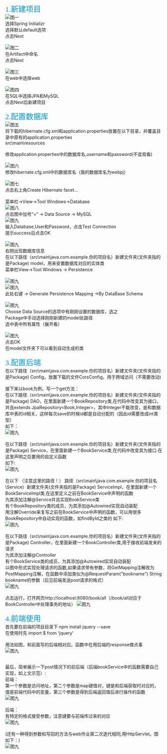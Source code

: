 <font color=#0099dd size=5 face="黑体">1.新建项目</font><br>
![图一](1.jpg)<br>
选择Spring Initializr<br>
选择默认default选项<br>
点击Next<br>
<br>
![图二](2.png)<br>
在Artifact中命名<br>
点击Next<br>
<br>
![图三](3.jpg)<br>
在web中选择web<br>
<br>
![图四](4.png)<br>
在SQL中选择JPA和MySQL<br>
点击Next后新建项目<br>
<br>
<font color=#0099dd size=5 face="黑体">2.配置数据库</font><br>
![图五](5.png)<br>
将下载的hibernate.cfg.xml和application.properties放置在以下目录，并覆盖目录中原有的application.properties<br>
src\main\resources<br>
<br>
修改application.properties中的数据库名,username和password(不宜观看)<br>
<br>
![图六](6.png)<br>
修改hibernate.cfg.xml中的数据库名（我的数据库名为webpj）<br>
<br>
![图七](7.png)<br>
点击右上角Create Hibernate facet...<br>
<br>
菜单栏->View->Tool Windows->Database<br>
![图八](8.png)<br>
点击图中加号“+“ -> Data Source -> MySQL
<br>
![图九](9.png)<br>
输入Database,User和Password，点击Test Connection<br>
提示success后点击OK<br>
<br>
![图九](10.png)<br>
右侧出现数据库信息<br>
在以下路径（src\main\java.com.example.你的项目名）新建文件夹(文件夹指的是Package) model，用来安置数据库对应的实体类<br>
菜单栏View->Tool Windows -> Persistence<br>
<br>
![图九](11.png)<br>
![图九](12.png)<br>
此处右键 -> Generate Persistence Mapping ->By DataBase Schema<br>
<br>
![图九](13.png)<br>
Choose Data Source的选项中有刚刚设置的数据库，选之<br>
Package中手动选择刚刚新建的model处路径<br>
选中表中所有属性（展开看）<br>
<br>
![图九](14.jpg)<br>
点击OK<br>
在model文件夹下可以看到自动生成的类<br>
<br>
<font color=#0099dd size=5 face="黑体">3.配置后端</font><br>
在以下路径（src\main\java.com.example.你的项目名）新建文件夹(文件夹指的是Package) Config，放置下载的文件CorsConfig，用于跨域访问（不需要改动)<br>
<br>
接下来以book为例，写一个get方法：<br>
在以下路径（src\main\java.com.example.你的项目名）新建文件夹(文件夹指的是Package) DAO，在里面新建一个BookRepository类,在代码中改变其为接口，并且extends JpaRepository<Book,Integer>，其中Integer不能改变，是和数据库中表的id相关，这样每次save的时候id都是自动分配的（因此id需要改成int类型）<br>
如下：<br>
![图九](15.png)<br>
<br>
在以下路径（src\main\java.com.example.你的项目名）新建文件夹(文件夹指的是Package) Service，在里面新建一个BookService类,在代码中改变其为接口.在这里声明之后要用的自定义函数<br>
如下:<br>
![图九](16.png)<br>
<br>
在以下 （注意这里的路径！） 路径（src\main\java.com.example.你的项目名\Service）新建文件夹(文件夹指的是Package) ServiceImpl，在里面新建一个BookServiceImpl类,在这里定义之前在BookService中声明的函数<br>
为其添加注解@Service并且实现BookService类<br>
有个BookRepository类的成员，为其添加@Autowired实现自动装配<br>
用注解Override来复写之前在BookService中声明的函数，可以用很多BookRepository中自动实现的函数，如findById之类的
如下:<br>
![图九](17.png)<br>
<br>
在以下路径（src\main\java.com.example.你的项目名）新建文件夹(文件夹指的是Package) Controller，在里面新建一个BookController类,用于接收前端发来的请求<br>
为其添加注解@Controller<br>
有个BookService类的成员，为其添加@Autowired实现自动装配<br>
以图中形式实现处理请求的函数,如果请求带有参数，将GetMapping注解改为PostMapping注解，在函数中添加类似为@RequestParam("bookname") String bookname的参数（后见前端发送post请求的格式）<br>
![图九](18.png)<br>
<br>
点击运行，打开网页http://localhost:8080/book/all（/book/all对应于BookController中处理事务的地址）
![图九](19.png)<br>
<br>
<font color=#0099dd size=5 face="黑体">4.前端使用</font><br>
首先要在前端的项目目录下 npm install jquery --save<br>
在使用时先 import $ from 'jquery'<br>
<br>
用法如图，和前面写的后端相对应。函数中在用后端的response做点事<br>
![图九](20.png)<br>
<br>

最后，简单展示一下post情况下的前后端（后端bookService中的函数需要自己实现，如上文示范）:<br>
前端：<br>
第一个参数是访问地址，第二个参数是map键值对，键是和后端获取时对应的，值是前端代码中的变量，第三个参数是得到后端返回值后进行操作的函数<br>
![图九](21.png)<br>
<br>
后端：<br>
有特定的格式接受参数，注意键要与前端传过来的对应<br>
![图九](22.png)<br>
<br>
(还有一种得到参数和写回的方法与web作业第二次迭代相同,用HttpServlet。图如下：)<br>
![图九](23.png)<br>
<br>






